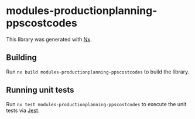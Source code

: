 # modules-productionplanning-ppscostcodes

This library was generated with [Nx](https://nx.dev).

## Building

Run `nx build modules-productionplanning-ppscostcodes` to build the library.

## Running unit tests

Run `nx test modules-productionplanning-ppscostcodes` to execute the unit tests via [Jest](https://jestjs.io).
